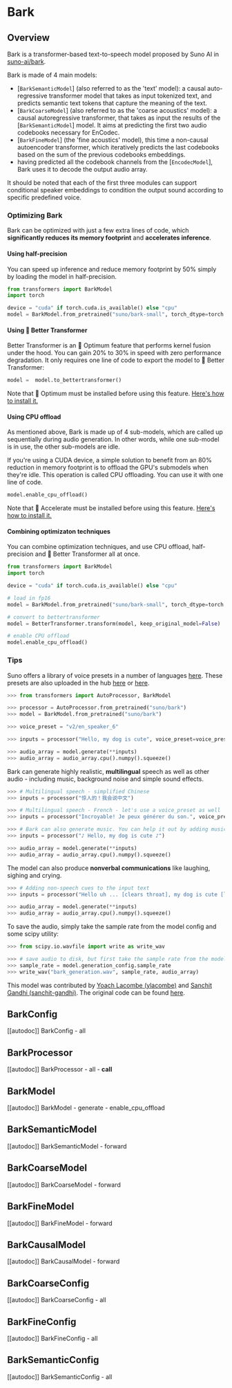 <!--Copyright 2023 The HuggingFace Team. All rights reserved.

Licensed under the Apache License, Version 2.0 (the "License"); you may not use this file except in compliance with
the License. You may obtain a copy of the License at

http://www.apache.org/licenses/LICENSE-2.0

Unless required by applicable law or agreed to in writing, software distributed under the License is distributed on
an "AS IS" BASIS, WITHOUT WARRANTIES OR CONDITIONS OF ANY KIND, either express or implied. See the License for the
specific language governing permissions and limitations under the License.
-->

# Bark

## Overview

Bark is a transformer-based text-to-speech model proposed by Suno AI in [suno-ai/bark](https://github.com/suno-ai/bark). 


Bark is made of 4 main models:

- [`BarkSemanticModel`] (also referred to as the 'text' model): a causal auto-regressive transformer model that takes as input tokenized text, and predicts semantic text tokens that capture the meaning of the text.
- [`BarkCoarseModel`] (also referred to as the 'coarse acoustics' model): a causal autoregressive transformer, that takes as input the results of the [`BarkSemanticModel`] model. It aims at predicting the first two audio codebooks necessary for EnCodec.
- [`BarkFineModel`] (the 'fine acoustics' model), this time a non-causal autoencoder transformer, which iteratively predicts the last codebooks based on the sum of the previous codebooks embeddings.
- having predicted all the codebook channels from the [`EncodecModel`], Bark uses it to decode the output audio array.

It should be noted that each of the first three modules can support conditional speaker embeddings to condition the output sound according to specific predefined voice.

### Optimizing Bark

Bark can be optimized with just a few extra lines of code, which **significantly reduces its memory footprint** and **accelerates inference**.

#### Using half-precision

You can speed up inference and reduce memory footprint by 50% simply by loading the model in half-precision.

```python
from transformers import BarkModel
import torch

device = "cuda" if torch.cuda.is_available() else "cpu"
model = BarkModel.from_pretrained("suno/bark-small", torch_dtype=torch.float16).to(device)
```

#### Using 🤗 Better Transformer

Better Transformer is an 🤗 Optimum feature that performs kernel fusion under the hood. You can gain 20% to 30% in speed with zero performance degradation. It only requires one line of code to export the model to 🤗 Better Transformer:

```python
model =  model.to_bettertransformer()
```

Note that 🤗 Optimum must be installed before using this feature. [Here's how to install it.](https://huggingface.co/docs/optimum/installation)

#### Using CPU offload

As mentioned above, Bark is made up of 4 sub-models, which are called up sequentially during audio generation. In other words, while one sub-model is in use, the other sub-models are idle.

If you're using a CUDA device, a simple solution to benefit from an 80% reduction in memory footprint is to offload the GPU's submodels when they're idle. This operation is called CPU offloading. You can use it with one line of code.

```python
model.enable_cpu_offload()
```

Note that 🤗 Accelerate must be installed before using this feature. [Here's how to install it.](https://huggingface.co/docs/accelerate/basic_tutorials/install)


#### Combining optimizaton techniques

You can combine optimization techniques, and use CPU offload, half-precision and 🤗 Better Transformer all at once.

```python
from transformers import BarkModel
import torch

device = "cuda" if torch.cuda.is_available() else "cpu"

# load in fp16
model = BarkModel.from_pretrained("suno/bark-small", torch_dtype=torch.float16).to(device)

# convert to bettertransformer
model = BetterTransformer.transform(model, keep_original_model=False)

# enable CPU offload
model.enable_cpu_offload()
```

### Tips

Suno offers a library of voice presets in a number of languages [here](https://suno-ai.notion.site/8b8e8749ed514b0cbf3f699013548683?v=bc67cff786b04b50b3ceb756fd05f68c).
These presets are also uploaded in the hub [here](https://huggingface.co/suno/bark-small/tree/main/speaker_embeddings) or [here](https://huggingface.co/suno/bark/tree/main/speaker_embeddings).

```python
>>> from transformers import AutoProcessor, BarkModel

>>> processor = AutoProcessor.from_pretrained("suno/bark")
>>> model = BarkModel.from_pretrained("suno/bark")

>>> voice_preset = "v2/en_speaker_6"

>>> inputs = processor("Hello, my dog is cute", voice_preset=voice_preset)

>>> audio_array = model.generate(**inputs)
>>> audio_array = audio_array.cpu().numpy().squeeze()
```

Bark can generate highly realistic, **multilingual** speech as well as other audio - including music, background noise and simple sound effects. 

```python
>>> # Multilingual speech - simplified Chinese
>>> inputs = processor("惊人的！我会说中文")

>>> # Multilingual speech - French - let's use a voice_preset as well
>>> inputs = processor("Incroyable! Je peux générer du son.", voice_preset="fr_speaker_5")

>>> # Bark can also generate music. You can help it out by adding music notes around your lyrics.
>>> inputs = processor("♪ Hello, my dog is cute ♪")

>>> audio_array = model.generate(**inputs)
>>> audio_array = audio_array.cpu().numpy().squeeze()
```

The model can also produce **nonverbal communications** like laughing, sighing and crying.


```python
>>> # Adding non-speech cues to the input text
>>> inputs = processor("Hello uh ... [clears throat], my dog is cute [laughter]")

>>> audio_array = model.generate(**inputs)
>>> audio_array = audio_array.cpu().numpy().squeeze()
```

To save the audio, simply take the sample rate from the model config and some scipy utility:

```python
>>> from scipy.io.wavfile import write as write_wav

>>> # save audio to disk, but first take the sample rate from the model config
>>> sample_rate = model.generation_config.sample_rate
>>> write_wav("bark_generation.wav", sample_rate, audio_array)
```


This model was contributed by [Yoach Lacombe (ylacombe)](https://huggingface.co/ylacombe) and [Sanchit Gandhi (sanchit-gandhi)](https://github.com/sanchit-gandhi).
The original code can be found [here](https://github.com/suno-ai/bark).


## BarkConfig

[[autodoc]] BarkConfig
    - all

## BarkProcessor

[[autodoc]] BarkProcessor
    - all
    - __call__

## BarkModel

[[autodoc]] BarkModel
    - generate
    - enable_cpu_offload

## BarkSemanticModel

[[autodoc]] BarkSemanticModel
    - forward

## BarkCoarseModel

[[autodoc]] BarkCoarseModel
    - forward

## BarkFineModel

[[autodoc]] BarkFineModel
    - forward

## BarkCausalModel

[[autodoc]] BarkCausalModel
    - forward

## BarkCoarseConfig

[[autodoc]] BarkCoarseConfig
    - all

## BarkFineConfig

[[autodoc]] BarkFineConfig
    - all

## BarkSemanticConfig

[[autodoc]] BarkSemanticConfig
    - all


